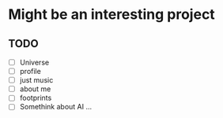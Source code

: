 # Might be an interesting project

## TODO

* [ ] Universe
* [ ] profile
* [ ] just music
* [ ] about me
* [ ] footprints
* [ ] Somethink about AI ...
